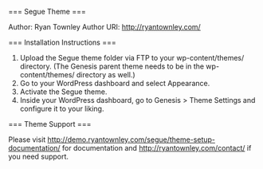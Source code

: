 === Segue Theme ===

Author: Ryan Townley
Author URI: http://ryantownley.com/


=== Installation Instructions ===

1. Upload the Segue theme folder via FTP to your wp-content/themes/ directory. (The Genesis parent theme needs to be in the wp-content/themes/ directory as well.)
2. Go to your WordPress dashboard and select Appearance.
3. Activate the Segue theme.
4. Inside your WordPress dashboard, go to Genesis > Theme Settings and configure it to your liking.


=== Theme Support ===

Please visit http://demo.ryantownley.com/segue/theme-setup-documentation/ for documentation and http://ryantownley.com/contact/ if you need support.
